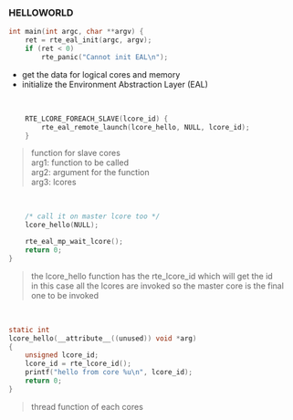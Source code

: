 ### HELLOWORLD

```c
int main(int argc, char **argv) {
	ret = rte_eal_init(argc, argv);
	if (ret < 0)
		rte_panic("Cannot init EAL\n");
```

- get the data for logical cores and memory
- initialize the Environment Abstraction Layer (EAL)

<br>

```c
	RTE_LCORE_FOREACH_SLAVE(lcore_id) {
		rte_eal_remote_launch(lcore_hello, NULL, lcore_id);
	}
```
> function for slave cores <br>
> arg1: function to be called <br>
> arg2: argument for the function <br>
> arg3: lcores

<br>

```c
	/* call it on master lcore too */
	lcore_hello(NULL);

	rte_eal_mp_wait_lcore();
	return 0;
}
```

> the lcore_hello function has the rte_lcore_id which will get the id <br>
> in this case all the lcores are invoked so the master core is the final one to be invoked <br>


<br>

```c
static int
lcore_hello(__attribute__((unused)) void *arg)
{
	unsigned lcore_id;
	lcore_id = rte_lcore_id();
	printf("hello from core %u\n", lcore_id);
	return 0;
}
```

> thread function of each cores
